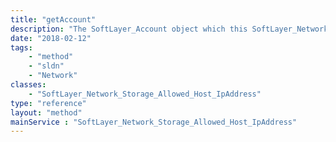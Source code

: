 ```yaml
---
title: "getAccount"
description: "The SoftLayer_Account object which this SoftLayer_Network_Storage_Allowed_Host belongs to."
date: "2018-02-12"
tags:
    - "method"
    - "sldn"
    - "Network"
classes:
    - "SoftLayer_Network_Storage_Allowed_Host_IpAddress"
type: "reference"
layout: "method"
mainService : "SoftLayer_Network_Storage_Allowed_Host_IpAddress"
---
```


